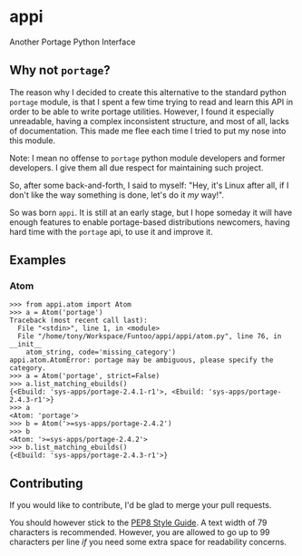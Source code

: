 # appi
Another Portage Python Interface

## Why not `portage`?

The reason why I decided to create this alternative to the standard python `portage` module, is that I spent a few time trying to read and learn this API in order to be able to write portage utilities. However, I found it especially unreadable, having a complex inconsistent structure, and most of all, lacks of documentation. This made me flee each time I tried to put my nose into this module.

Note: I mean no offense to `portage` python module developers and former developers. I give them all due respect for maintaining such project.

So, after some back-and-forth, I said to myself: "Hey, it's Linux after all, if I don't like the way something is done, let's do it *my* way!".

So was born `appi`. It is still at an early stage, but I hope someday it will have enough features to enable portage-based distributions newcomers, having hard time with the `portage` api, to use it and improve it.

## Examples

### Atom

    >>> from appi.atom import Atom
    >>> a = Atom('portage')
    Traceback (most recent call last):
      File "<stdin>", line 1, in <module>
      File "/home/tony/Workspace/Funtoo/appi/appi/atom.py", line 76, in __init__
        atom_string, code='missing_category')
    appi.atom.AtomError: portage may be ambiguous, please specify the category.
    >>> a = Atom('portage', strict=False)
    >>> a.list_matching_ebuilds()
    {<Ebuild: 'sys-apps/portage-2.4.1-r1'>, <Ebuild: 'sys-apps/portage-2.4.3-r1'>}
    >>> a
    <Atom: 'portage'>
    >>> b = Atom('>=sys-apps/portage-2.4.2')
    >>> b
    <Atom: '>=sys-apps/portage-2.4.2'>
    >>> b.list_matching_ebuilds()
    {<Ebuild: 'sys-apps/portage-2.4.3-r1'>}


## Contributing

If you would like to contribute, I'd be glad to merge your pull requests.

You should however stick to the [PEP8 Style Guide][1]. A text width of 79 characters
is recommended. However, you are allowed to go up to 99 characters per line *if* you
need some extra space for readability concerns.

[1]: https://www.python.org/dev/peps/pep-0008/
